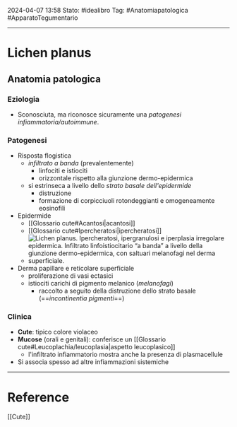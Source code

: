 2024-04-07 13:58
Stato: #idealibro 
Tag: #Anatomiapatologica #ApparatoTegumentario 

---
# Lichen planus
## Anatomia patologica
### Eziologia
- Sconosciuta, ma riconosce sicuramente una *patogenesi infiammatoria/autoimmune*.
### Patogenesi
- Risposta flogistica
	- *infiltrato a banda* (prevalentemente)
		- linfociti e istiociti
		- orizzontale rispetto alla giunzione dermo-epidermica
	- si estrinseca a livello dello *strato basale dell'epidermide*
		- distruzione 
		- formazione di corpicciuoli rotondeggianti e omogeneamente eosinofili
- Epidermide
	- [[Glossario cute#Acantosi|acantosi]]
	- [[Glossario cute#Ipercheratosi|ipercheratosi]]
	- ![Lichen planus. Ipercheratosi, ipergranulosi e iperplasia irregolare epidermica. Infiltrato linfoistiocitario “a banda” a livello della giunzione dermo-epidermica, con saltuari melanofagi nel derma superficiale.](https://i.imgur.com/w4dWPLa.png)
- Derma papillare e reticolare superficiale
	- proliferazione di vasi ectasici
	- istiociti carichi di pigmento melanico (*melanofagi*)
		- raccolto a seguito della distruzione dello strato basale (==*incontinentia pigmenti*==)
### Clinica
- **Cute**: tipico colore violaceo
- **Mucose** (orali e genitali): conferisce un [[Glossario cute#Leucoplachia/leucoplasia|aspetto leucoplasico]]
	- l'infiltrato infiammatorio mostra anche la presenza di plasmacellule
- Si associa spesso ad altre infiammazioni sistemiche







---
# Reference
[[Cute]]